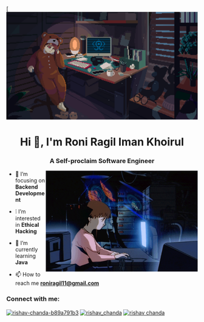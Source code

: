 [![MasterHead](https://github.com/roniragilimankhoirul/roniragilimankhoirul/blob/main/lain_kuma.gif)
<h1 align="center">Hi 👋, I'm Roni Ragil Iman Khoirul</h1>
<h3 align="center">A Self-proclaim Software Engineer </h3>
<img align="right" alt="Coding" width="400" src="https://github.com/roniragilimankhoirul/roniragilimankhoirul/blob/main/lain_computer.gif">

- 🔭 I’m focusing on **Backend Development**
  
- ❕ I’m interested in **Ethical Hacking**

- 🌱 I’m currently learning **Java**

- 📫 How to reach me **roniragil11@gmail.com**

<h3 align="left">Connect with me:</h3>
<p align="left">
<a href="https://linkedin.com/in/roni-ragil-iman-khoirul" target="blank"><img align="center" src="https://raw.githubusercontent.com/rahuldkjain/github-profile-readme-generator/master/src/images/icons/Social/linked-in-alt.svg" alt="rishav-chanda-b89a791b3" height="30" width="40" /></a>
<a href="https://instagram.com/roni_ragil11" target="blank"><img align="center" src="https://raw.githubusercontent.com/rahuldkjain/github-profile-readme-generator/master/src/images/icons/Social/instagram.svg" alt="rishav_chanda" height="30" width="40" /></a>
<a href="https://www.youtube.com/channel/UC4MiOQhs21jG8Wg1cpFKViQ" target="blank"><img align="center" src="https://raw.githubusercontent.com/rahuldkjain/github-profile-readme-generator/master/src/images/icons/Social/youtube.svg" alt="rishav chanda" height="30" width="40" /></a>
</p>

